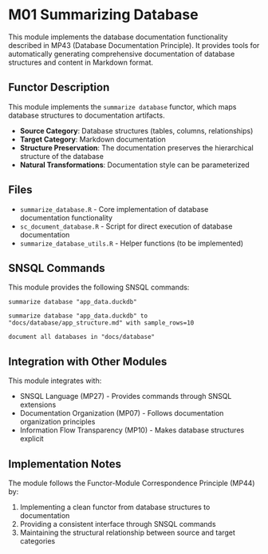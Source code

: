 # M01 Summarizing Database

This module implements the database documentation functionality described in MP43 (Database Documentation Principle). It provides tools for automatically generating comprehensive documentation of database structures and content in Markdown format.

## Functor Description

This module implements the `summarize database` functor, which maps database structures to documentation artifacts.

- **Source Category**: Database structures (tables, columns, relationships)
- **Target Category**: Markdown documentation
- **Structure Preservation**: The documentation preserves the hierarchical structure of the database
- **Natural Transformations**: Documentation style can be parameterized

## Files

- `summarize_database.R` - Core implementation of database documentation functionality
- `sc_document_database.R` - Script for direct execution of database documentation
- `summarize_database_utils.R` - Helper functions (to be implemented)

## SNSQL Commands

This module provides the following SNSQL commands:

```
summarize database "app_data.duckdb" 
```

```
summarize database "app_data.duckdb" to "docs/database/app_structure.md" with sample_rows=10
```

```
document all databases in "docs/database"
```

## Integration with Other Modules

This module integrates with:

- SNSQL Language (MP27) - Provides commands through SNSQL extensions
- Documentation Organization (MP07) - Follows documentation organization principles
- Information Flow Transparency (MP10) - Makes database structures explicit

## Implementation Notes

The module follows the Functor-Module Correspondence Principle (MP44) by:

1. Implementing a clean functor from database structures to documentation
2. Providing a consistent interface through SNSQL commands
3. Maintaining the structural relationship between source and target categories